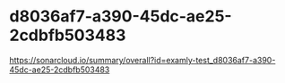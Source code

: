 # d8036af7-a390-45dc-ae25-2cdbfb503483
https://sonarcloud.io/summary/overall?id=examly-test_d8036af7-a390-45dc-ae25-2cdbfb503483
